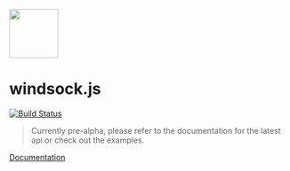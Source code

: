 <img width="88" src="https://raw.githubusercontent.com/bsawyer/windsock-artwork/master/windsock_2x.png">

# windsock.js

[![Build Status](https://travis-ci.org/bsawyer/windsock.svg)](https://travis-ci.org/bsawyer/windsock)

> Currently pre-alpha, please refer to the documentation for the latest api or check out the examples.

[Documentation](http://bsawyer.github.io/windsock/)
